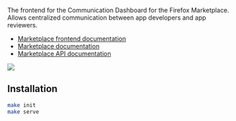 The frontend for the Communication Dashboard for the Firefox
Marketplace. Allows centralized communication between app developers and app
reviewers.

- [Marketplace frontend documentation](https://marketplace-frontend.readthedocs.org)
- [Marketplace documentation](https://marketplace.readthedocs.org)
- [Marketplace API documentation](https://firefox-marketplace-api.readthedocs.org)

![](http://i.imgur.com/SQhGhUm.png)

## Installation

```bash
make init
make serve
```
